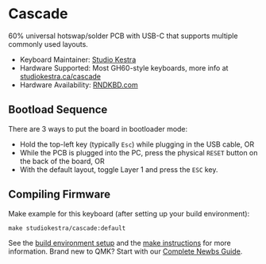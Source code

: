 # Cascade

60% universal hotswap/solder PCB with USB-C that supports multiple commonly used layouts.

* Keyboard Maintainer: [Studio Kestra](https://github.com/studiokestra/)
* Hardware Supported: Most GH60-style keyboards, more info at [studiokestra.ca/cascade](https://studiokestra.ca/cascade/)
* Hardware Availability: [RNDKBD.com](https://rndkbd.com/)

## Bootload Sequence

There are 3 ways to put the board in bootloader mode:

- Hold the top-left key (typically `Esc`) while plugging in the USB cable, OR
- While the PCB is plugged into the PC, press the physical `RESET` button on the back of the board, OR
- With the default layout, toggle Layer 1 and press the `ESC` key.

## Compiling Firmware

Make example for this keyboard (after setting up your build environment):

    make studiokestra/cascade:default

See the [build environment setup](https://docs.qmk.fm/#/getting_started_build_tools) and the [make instructions](https://docs.qmk.fm/#/getting_started_make_guide) for more information. Brand new to QMK? Start with our [Complete Newbs Guide](https://docs.qmk.fm/#/newbs).

